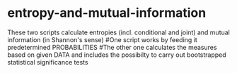 # entropy-and-mutual-information
These two scripts calculate entropies (incl. conditional and joint) and mutual information (in Shannon's sense) 
#One script works by feeding it predetermined PROBABILITIES
#The other one calculates the measures based on given DATA
and includes the possibilty to carry out bootstrapped statistical significance tests
